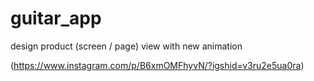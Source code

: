 # guitar_app
design product (screen / page) view with new animation

(https://www.instagram.com/p/B6xmOMFhyvN/?igshid=v3ru2e5ua0ra)
